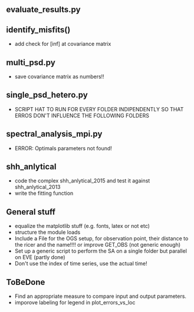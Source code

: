 ## evaluate_results.py
## identify_misfits()
- add check for [inf] at covariance matrix

## multi_psd.py
- save covariance matrix as numbers!!


## single_psd_hetero.py
- SCRIPT HAT TO RUN FOR EVERY FOLDER INDIPENDENTLY SO THAT ERROS DON'T INFLUENCE THE FOLLOWING FOLDERS

## spectral_analysis_mpi.py
- ERROR: Optimals parameters not found!


## shh_anlytical
- code the complex shh_anlytical_2015 and test it against shh_anlytical_2013
- write the fitting function


## General stuff
- equalize the matplotlib stuff (e.g. fonts, latex or not etc)
- structure the module loads
- Include a File for the OGS setup, for observation point, their distance to the ricer and the name!!!! or improve GET_OBS (not generic enough)
- Set up a generic script to perform the SA on a single folder but parallel on EVE (partly done)
- Don't use the index of time series, use the actual time!

## ToBeDone
- Find an appropriate measure to compare input and output parameters.
- imporove labeling for legend in plot_errors_vs_loc
